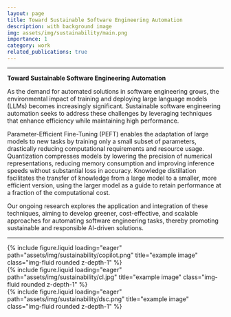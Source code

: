 ```yaml
---
layout: page
title: Toward Sustainable Software Engineering Automation
description: with background image
img: assets/img/sustainability/main.png
importance: 1
category: work
related_publications: true
---
```


---

**Toward Sustainable Software Engineering Automation**

As the demand for automated solutions in software engineering grows, the environmental impact of training and deploying large language models (LLMs) becomes increasingly significant. Sustainable software engineering automation seeks to address these challenges by leveraging techniques that enhance efficiency while maintaining high performance.

Parameter-Efficient Fine-Tuning (PEFT) enables the adaptation of large models to new tasks by training only a small subset of parameters, drastically reducing computational requirements and resource usage. Quantization compresses models by lowering the precision of numerical representations, reducing memory consumption and improving inference speeds without substantial loss in accuracy. Knowledge distillation facilitates the transfer of knowledge from a large model to a smaller, more efficient version, using the larger model as a guide to retain performance at a fraction of the computational cost.

Our ongoing research explores the application and integration of these techniques, aiming to develop greener, cost-effective, and scalable approaches for automating software engineering tasks, thereby promoting sustainable and responsible AI-driven solutions.

---



<!-- To give your project a background in the portfolio page, just add the img tag to the front matter like so:

    ---
    layout: page
    title: project
    description: a project with a background image
    img: /assets/img/12.jpg
    --- -->

<div class="row">
    <div class="col-sm mt-3 mt-md-0">
        {% include figure.liquid loading="eager" path="assets/img/sustainability/copilot.png" title="example image" class="img-fluid rounded z-depth-1" %}
    </div>
    <div class="col-sm mt-3 mt-md-0">
        {% include figure.liquid loading="eager" path="assets/img/sustainability/cl.jpg" title="example image" class="img-fluid rounded z-depth-1" %}
    </div>
    <div class="col-sm mt-3 mt-md-0">
        {% include figure.liquid loading="eager" path="assets/img/sustainability/dsc.png" title="example image" class="img-fluid rounded z-depth-1" %}
    </div>
</div>


